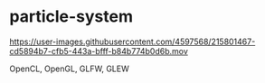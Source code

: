 # particle-system

https://user-images.githubusercontent.com/4597568/215801467-cd5894b7-cfb5-443a-bfff-b84b774b0d6b.mov

OpenCL, OpenGL, GLFW, GLEW
